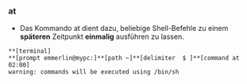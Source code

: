 ### at

* Das Kommando at dient dazu, beliebige Shell-Befehle zu einem **späteren** Zeitpunkt **einmalig** ausführen zu lassen.

```
**[terminal]
**[prompt emmerlin@mypc:]**[path ~]**[delimiter  $ ]**[command at 02:00]
warning: commands will be executed using /bin/sh
```








